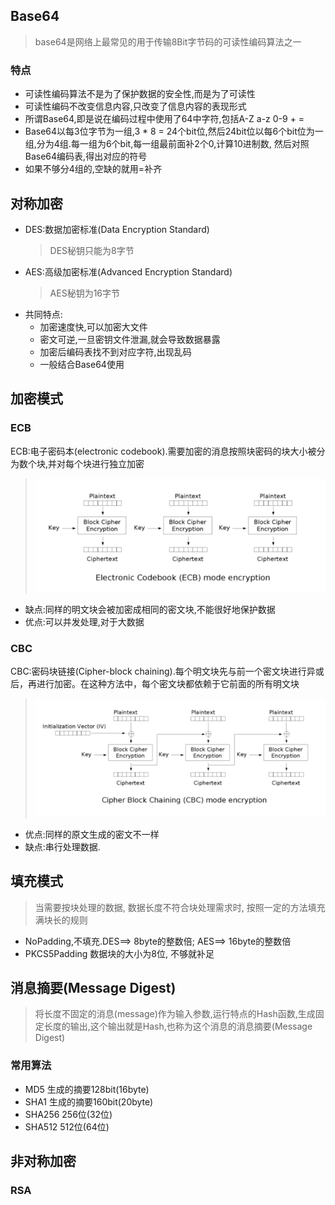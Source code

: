 ## Base64

> base64是网络上最常见的用于传输8Bit字节码的可读性编码算法之一

### 特点

* 可读性编码算法不是为了保护数据的安全性,而是为了可读性
* 可读性编码不改变信息内容,只改变了信息内容的表现形式
* 所谓Base64,即是说在编码过程中使用了64中字符,包括A-Z a-z 0-9 + =
* Base64以每3位字节为一组,3 * 8 = 24个bit位,然后24bit位以每6个bit位为一组,分为4组.每一组为6个bit,每一组最前面补2个0,计算10进制数, 然后对照Base64编码表,得出对应的符号
* 如果不够分4组的,空缺的就用=补齐

## 对称加密

* DES:数据加密标准(Data Encryption Standard)
  > DES秘钥只能为8字节
* AES:高级加密标准(Advanced Encryption Standard)
  > AES秘钥为16字节
* 共同特点:
    * 加密速度快,可以加密大文件
    * 密文可逆,一旦密钥文件泄漏,就会导致数据暴露
    * 加密后编码表找不到对应字符,出现乱码
    * 一般结合Base64使用

## 加密模式

### ECB

ECB:电子密码本(electronic codebook).需要加密的消息按照块密码的块大小被分为数个块,并对每个块进行独立加密
> ![img.png](img.png)

* 缺点:同样的明文块会被加密成相同的密文块,不能很好地保护数据
* 优点:可以并发处理,对于大数据

### CBC

CBC:密码块链接(Cipher-block chaining).每个明文块先与前一个密文块进行异或后，再进行加密。在这种方法中，每个密文块都依赖于它前面的所有明文块
> ![img_1.png](img_1.png)

* 优点:同样的原文生成的密文不一样
* 缺点:串行处理数据.

## 填充模式

> 当需要按块处理的数据, 数据长度不符合块处理需求时, 按照一定的方法填充满块长的规则

* NoPadding,不填充.DES==> 8byte的整数倍; AES==> 16byte的整数倍
* PKCS5Padding 数据块的大小为8位, 不够就补足

## 消息摘要(Message Digest)

> 将长度不固定的消息(message)作为输入参数,运行特点的Hash函数,生成固定长度的输出,这个输出就是Hash,也称为这个消息的消息摘要(Message Digest)

### 常用算法

* MD5 生成的摘要128bit(16byte)
* SHA1 生成的摘要160bit(20byte)
* SHA256 256位(32位)
* SHA512 512位(64位)

## 非对称加密

### RSA



